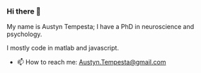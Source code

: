 ### Hi there 👋

My name is Austyn Tempesta; I have a PhD in neuroscience and psychology. 

I mostly code in matlab and javascript. 



- 📫 How to reach me: Austyn.Tempesta@gmail.com
